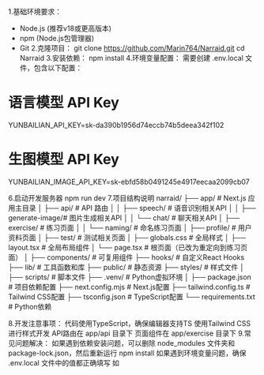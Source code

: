 1.基础环境要求：
- Node.js (推荐v18或更高版本)
- npm (Node.js包管理器)
- Git
2.克隆项目：
git clone https://github.com/Marin764/Narraid.git
cd Narraid
3.安装依赖：
npm install
4.环境变量配置：
需要创建 .env.local 文件，包含以下配置：

# 语言模型 API Key
YUNBAILIAN_API_KEY=sk-da390b1956d74eccb74b5deea342f102

# 生图模型 API Key
YUNBAILIAN_IMAGE_API_KEY=sk-ebfd58b0491245e4917eecaa2099cb07 

6.启动开发服务器
npm run dev
7.项目结构说明
narraid/
├── app/                    # Next.js 应用主目录
│   ├── api/               # API 路由
│   │   ├── speech/       # 语音识别相关API
│   │   ├── generate-image/# 图片生成相关API
│   │   └── chat/         # 聊天相关API
│   ├── exercise/         # 练习页面
│   │   └── naming/       # 命名练习页面
│   ├── profile/          # 用户资料页面
│   ├── test/             # 测试相关页面
│   ├── globals.css       # 全局样式
│   ├── layout.tsx        # 全局布局组件
│   └── page.tsx          # 根页面（已改为重定向到练习页面）
│
├── components/            # 可复用组件
├── hooks/                # 自定义React Hooks
├── lib/                  # 工具函数和库
├── public/              # 静态资源
├── styles/              # 样式文件
│
├── scripts/             # 脚本文件
├── .venv/               # Python虚拟环境
│
├── package.json         # 项目依赖配置
├── next.config.mjs      # Next.js配置
├── tailwind.config.ts   # Tailwind CSS配置
├── tsconfig.json        # TypeScript配置
└── requirements.txt     # Python依赖

8.开发注意事项：
代码使用TypeScript，确保编辑器支持TS
使用Tailwind CSS进行样式开发
API路由在 app/api 目录下
页面组件在 app/exercise 目录下
9.常见问题解决：
如果遇到依赖安装问题，可以删除 node_modules 文件夹和 package-lock.json，然后重新运行 npm install
如果遇到环境变量问题，确保 .env.local 文件中的值都正确填写
如